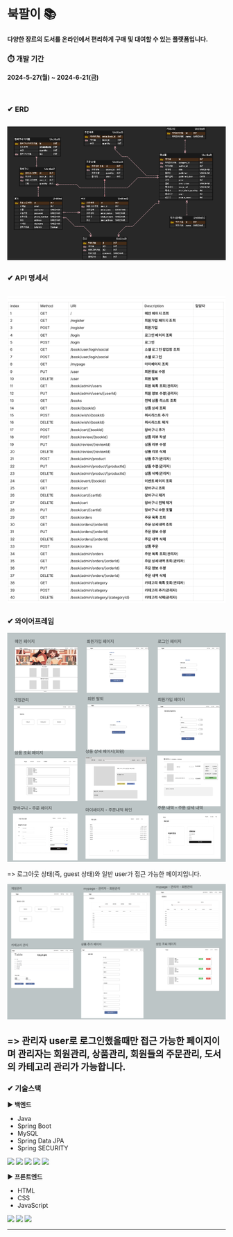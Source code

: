 # 북팔이 📚
**다양한 장르의 도서를 온라인에서 편리하게 구매 및 대여할 수 있는 플랫폼입니다.**


### ⏱️ 개발 기간
**2024-5-27(월) ~ 2024-6-21(금)**

<br />


### ✔︎ ERD
![erd.png](src/main/resources/images/erd.png)
---

### ✔︎ API 명세서
![api.png](src/main/resources/images/api.png)
---

### ✔︎ 와이어프레임
![wireFrame1.png](src/main/resources/images/wireFrame1.png)

=> 로그아웃 상태(즉, guest 상태)와 일반 user가 접근 가능한 페이지입니다.

![wireFrame2.png](src/main/resources/images/wireFrame2.png)

=> 관리자 user로 로그인했을때만 접근 가능한 페이지이며 관리자는 회원관리, 상품관리, 회원들의 주문관리, 도서의 카테고리 관리가 가능합니다.
---

### ✔︎ 기술스택
**► 백엔드**
- Java
- Spring Boot
- MySQL
- Spring Data JPA
- Spring SECURITY

<img src="https://img.shields.io/badge/java-007396?style=for-the-badge&logo=java&logoColor=white">
<img src="https://img.shields.io/badge/springboot-6DB33F?style=for-the-badge&logo=springboot&logoColor=white">
<img src="https://img.shields.io/badge/MySQL-4479A1?style=for-the-badge&logo=mysql&logoColor=white">
<img src="https://img.shields.io/badge/Spring%20Data%20JPA-6DB33F?style=for-the-badge&logo=spring&logoColor=white">
<img src="https://img.shields.io/badge/Spring%20Security-6DB33F?style=for-the-badge&logo=spring-security&logoColor=white">

**► 프론트엔드**
- HTML
- CSS
- JavaScript

<img src="https://img.shields.io/badge/html-E34F26?style=for-the-badge&logo=html5&logoColor=white">
<img src="https://img.shields.io/badge/css-1572B6?style=for-the-badge&logo=css3&logoColor=white"> 
<img src="https://img.shields.io/badge/JavaScript-F7DF1E?style=for-the-badge&logo=javascript&logoColor=black"> <br>


---





